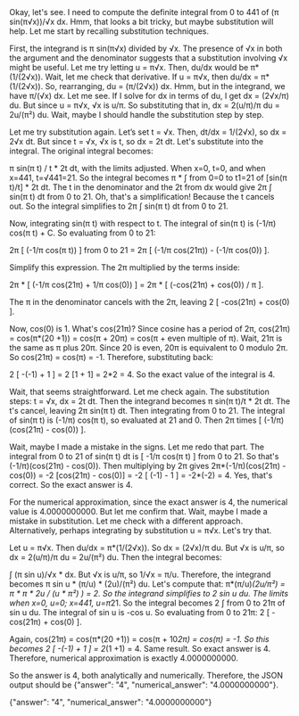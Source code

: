 <think>
Okay, let's see. I need to compute the definite integral from 0 to 441 of (π sin(π√x))/√x dx. Hmm, that looks a bit tricky, but maybe substitution will help. Let me start by recalling substitution techniques.

First, the integrand is π sin(π√x) divided by √x. The presence of √x in both the argument and the denominator suggests that a substitution involving √x might be useful. Let me try letting u = π√x. Then, du/dx would be π*(1/(2√x)). Wait, let me check that derivative. If u = π√x, then du/dx = π*(1/(2√x)). So, rearranging, du = (π/(2√x)) dx. Hmm, but in the integrand, we have π/(√x) dx. Let me see. If I solve for dx in terms of du, I get dx = (2√x/π) du. But since u = π√x, √x is u/π. So substituting that in, dx = 2(u/π)/π du = 2u/(π²) du. Wait, maybe I should handle the substitution step by step.

Let me try substitution again. Let’s set t = √x. Then, dt/dx = 1/(2√x), so dx = 2√x dt. But since t = √x, √x is t, so dx = 2t dt. Let's substitute into the integral. The original integral becomes:

π sin(π t) / t * 2t dt, with the limits adjusted. When x=0, t=0, and when x=441, t=√441=21. So the integral becomes π * ∫ from 0=0 to t1=21 of [sin(π t)/t] * 2t dt. The t in the denominator and the 2t from dx would give 2π ∫ sin(π t) dt from 0 to 21. Oh, that's a simplification! Because the t cancels out. So the integral simplifies to 2π ∫ sin(π t) dt from 0 to 21.

Now, integrating sin(π t) with respect to t. The integral of sin(π t) is (-1/π) cos(π t) + C. So evaluating from 0 to 21:

2π [ (-1/π cos(π t)) ] from 0 to 21 = 2π [ (-1/π cos(21π)) - (-1/π cos(0)) ].

Simplify this expression. The 2π multiplied by the terms inside:

2π * [ (-1/π cos(21π) + 1/π cos(0)) ] = 2π * [ (-cos(21π) + cos(0)) / π ].

The π in the denominator cancels with the 2π, leaving 2 [ -cos(21π) + cos(0) ].

Now, cos(0) is 1. What's cos(21π)? Since cosine has a period of 2π, cos(21π) = cos(π*(20 +1)) = cos(π + 20π) = cos(π + even multiple of π). Wait, 21π is the same as π plus 20π. Since 20 is even, 20π is equivalent to 0 modulo 2π. So cos(21π) = cos(π) = -1. Therefore, substituting back:

2 [ -(-1) + 1 ] = 2 [1 + 1] = 2*2 = 4. So the exact value of the integral is 4.

Wait, that seems straightforward. Let me check again. The substitution steps: t = √x, dx = 2t dt. Then the integrand becomes π sin(π t)/t * 2t dt. The t's cancel, leaving 2π sin(π t) dt. Then integrating from 0 to 21. The integral of sin(π t) is (-1/π) cos(π t), so evaluated at 21 and 0. Then 2π times [ (-1/π)(cos(21π) - cos(0)) ].

Wait, maybe I made a mistake in the signs. Let me redo that part. The integral from 0 to 21 of sin(π t) dt is [ -1/π cos(π t) ] from 0 to 21. So that's (-1/π)(cos(21π) - cos(0)). Then multiplying by 2π gives 2π*(-1/π)(cos(21π) - cos(0)) = -2 [cos(21π) - cos(0)] = -2 [ (-1) - 1 ] = -2*(-2) = 4. Yes, that's correct. So the exact answer is 4.

For the numerical approximation, since the exact answer is 4, the numerical value is 4.0000000000. But let me confirm that. Wait, maybe I made a mistake in substitution. Let me check with a different approach. Alternatively, perhaps integrating by substitution u = π√x. Let's try that.

Let u = π√x. Then du/dx = π*(1/(2√x)). So dx = (2√x)/π du. But √x is u/π, so dx = 2(u/π)/π du = 2u/(π²) du. Then the integral becomes:

∫ (π sin u)/√x * dx. But √x is u/π, so 1/√x = π/u. Therefore, the integrand becomes π sin u * (π/u) * (2u)/(π²) du. Let's compute that: π*(π/u)*(2u/π²) = π * π * 2u / (u * π²) ) = 2. So the integrand simplifies to 2 sin u du. The limits when x=0, u=0; x=441, u=π*21. So the integral becomes 2 ∫ from 0 to 21π of sin u du. The integral of sin u is -cos u. So evaluating from 0 to 21π: 2 [ -cos(21π) + cos(0) ].

Again, cos(21π) = cos(π*(20 +1)) = cos(π + 10*2π) = cos(π) = -1. So this becomes 2 [ -(-1) + 1 ] = 2*(1 +1) = 4. Same result. So exact answer is 4. Therefore, numerical approximation is exactly 4.0000000000.

So the answer is 4, both analytically and numerically. Therefore, the JSON output should be {"answer": "4", "numerical_answer": "4.0000000000"}.
</think>

{"answer": "4", "numerical_answer": "4.0000000000"}